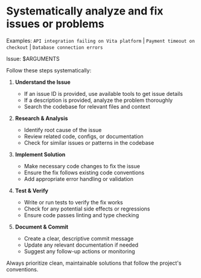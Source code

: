 # Systematically analyze and fix issues or problems

Examples: `API integration failing on Vita platform` | `Payment timeout on checkout` | `Database connection errors`

Issue: $ARGUMENTS

Follow these steps systematically:

1. **Understand the Issue**
   - If an issue ID is provided, use available tools to get issue details
   - If a description is provided, analyze the problem thoroughly
   - Search the codebase for relevant files and context

2. **Research & Analysis**
   - Identify root cause of the issue
   - Review related code, configs, or documentation
   - Check for similar issues or patterns in the codebase

3. **Implement Solution**
   - Make necessary code changes to fix the issue
   - Ensure the fix follows existing code conventions
   - Add appropriate error handling or validation

4. **Test & Verify**
   - Write or run tests to verify the fix works
   - Check for any potential side effects or regressions
   - Ensure code passes linting and type checking

5. **Document & Commit**
   - Create a clear, descriptive commit message
   - Update any relevant documentation if needed
   - Suggest any follow-up actions or monitoring

Always prioritize clean, maintainable solutions that follow the project's conventions.